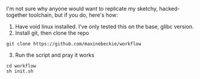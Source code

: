 I'm not sure why anyone would want to replicate my sketchy, hacked-together toolchain, but if you do, here's how:

1. Have void linux installed. I've only tested this on the base, glibc version. 
2. Install git, then clone the repo
```
git clone https://github.com/maxinebeckie/workflow
```
3. Run the script and pray it works
```
cd workflow
sh init.sh
```
